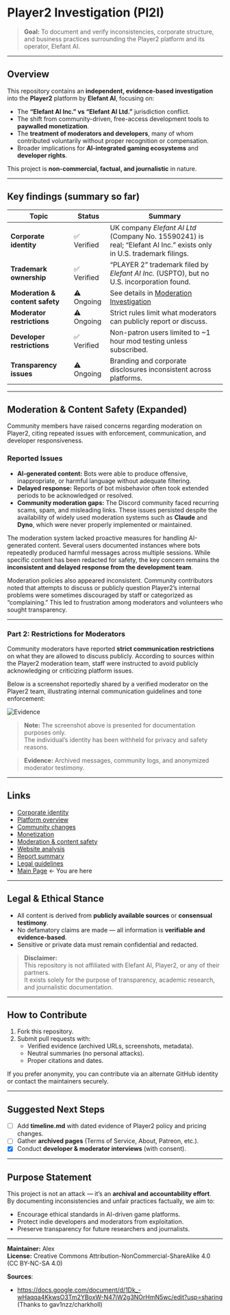 # Player2 Investigation (Pl2I)

> **Goal:** To document and verify inconsistencies, corporate structure, and business practices surrounding the Player2 platform and its operator, Elefant AI.

---

## Overview

This repository contains an **independent, evidence-based investigation** into the **Player2** platform by **Elefant AI**, focusing on:

- The **“Elefant AI Inc.” vs “Elefant AI Ltd.”** jurisdiction conflict.  
- The shift from community-driven, free-access development tools to **paywalled monetization**.  
- The **treatment of moderators and developers**, many of whom contributed voluntarily without proper recognition or compensation.  
- Broader implications for **AI-integrated gaming ecosystems** and **developer rights**.

This project is **non-commercial, factual, and journalistic** in nature.

---

## Key findings (summary so far)

| Topic | Status | Summary |
|-------|---------|----------|
| **Corporate identity** | ✅ Verified | UK company *Elefant AI Ltd* (Company No. 15590241) is real; “Elefant AI Inc.” exists only in U.S. trademark filings. |
| **Trademark ownership** | ✅ Verified | “PLAYER 2” trademark filed by *Elefant AI Inc.* (USPTO), but no U.S. incorporation found. |
| **Moderation & content safety** | ⚠️ Ongoing | See details in [Moderation Investigation](investigation/moderation.md) |
| **Moderator restrictions** | ⚠️ Ongoing | Strict rules limit what moderators can publicly report or discuss. |
| **Developer restrictions** | ✅ Verified | Non-patron users limited to ~1 hour mod testing unless subscribed. |
| **Transparency issues** | ⚠️ Ongoing | Branding and corporate disclosures inconsistent across platforms. |

---

## Moderation & Content Safety (Expanded)

Community members have raised concerns regarding moderation on Player2, citing repeated issues with enforcement, communication, and developer responsiveness.

### Reported Issues

- **AI-generated content:** Bots were able to produce offensive, inappropriate, or harmful language without adequate filtering.  
- **Delayed response:** Reports of bot misbehavior often took extended periods to be acknowledged or resolved.  
- **Community moderation gaps:** The Discord community faced recurring scams, spam, and misleading links. These issues persisted despite the availability of widely used moderation systems such as **Claude** and **Dyno**, which were never properly implemented or maintained.

The moderation system lacked proactive measures for handling AI-generated content. Several users documented instances where bots repeatedly produced harmful messages across multiple sessions. While specific content has been redacted for safety, the key concern remains the **inconsistent and delayed response from the development team**.

Moderation policies also appeared inconsistent. Community contributors noted that attempts to discuss or publicly question Player2’s internal problems were sometimes discouraged by staff or categorized as “complaining.” This led to frustration among moderators and volunteers who sought transparency.

---

### Part 2: Restrictions for Moderators

Community moderators have reported **strict communication restrictions** on what they are allowed to discuss publicly. According to sources within the Player2 moderation team, staff were instructed to avoid publicly acknowledging or criticizing platform issues.

Below is a screenshot reportedly shared by a verified moderator on the Player2 team, illustrating internal communication guidelines and tone enforcement:

![Evidence](https://media.discordapp.net/attachments/1379563917797228554/1432086054004854906/IMG_3116.png?ex=68ffc592&is=68fe7412&hm=c676170152b8cd7aabbe8bf6be39d60e7f8f056f370f63f9881bb7b3a12ac3b3&=&format=webp&quality=lossless&width=910&height=876)

> **Note:** The screenshot above is presented for documentation purposes only.  
> The individual’s identity has been withheld for privacy and safety reasons.  

> **Evidence:** Archived messages, community logs, and anonymized moderator testimony.

---
## Links

- [Corporate identity](investigation/corporate_identity.md)  
- [Platform overview](investigation/platform_overview.md)  
- [Community changes](investigation/community_changes.md)  
- [Monetization](investigation/monetization.md)  
- [Moderation & content safety](investigation/moderation.md)  
- [Website analysis](investigation/website_analysis.md)  
- [Report summary](investigation/report_summary.md)  
- [Legal guidelines](investigation/legal/investigation.md)  
- [Main Page](README.md) ← You are here

---

## Legal & Ethical Stance

- All content is derived from **publicly available sources** or **consensual testimony**.
- No defamatory claims are made — all information is **verifiable and evidence-based**.
- Sensitive or private data must remain confidential and redacted.

> **Disclaimer:**  
> This repository is not affiliated with Elefant AI, Player2, or any of their partners.  
> It exists solely for the purpose of transparency, academic research, and journalistic documentation.

---

## How to Contribute

1. Fork this repository.  
2. Submit pull requests with:
   - Verified evidence (archived URLs, screenshots, metadata).  
   - Neutral summaries (no personal attacks).  
   - Proper citations and dates.  

If you prefer anonymity, you can contribute via an alternate GitHub identity or contact the maintainers securely.

---

## Suggested Next Steps

- [ ] Add **timeline.md** with dated evidence of Player2 policy and pricing changes.  
- [ ] Gather **archived pages** (Terms of Service, About, Patreon, etc.).  
- [x] Conduct **developer & moderator interviews** (with consent).  

---

## Purpose Statement

This project is not an attack — it’s an **archival and accountability effort**.  
By documenting inconsistencies and unfair practices factually, we aim to:

- Encourage ethical standards in AI-driven game platforms.  
- Protect indie developers and moderators from exploitation.  
- Preserve transparency for future researchers and journalists.

---

**Maintainer:** Alex  
**License:** Creative Commons Attribution-NonCommercial-ShareAlike 4.0 (CC BY-NC-SA 4.0)

**Sources**:
- https://docs.google.com/document/d/1Dk_-wHaqqa4KkwsO3Tm2YBoxW-N47jW2g3NOrHmN5wc/edit?usp=sharing (Thanks to gav1nzz/charkholl)
